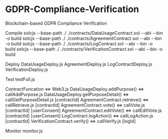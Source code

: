 # GDPR-Compliance-Verification
Blockchain-based GDPR Compliance Verification

Compile
solcjs --base-path ./  ./contracts/DataUsageContract.sol --abi --bin -o build
solcjs --base-path ./  ./contracts/AgreementContract.sol --abi --bin -o build
solcjs --base-path ./  ./contracts/LogContract.sol --abi --bin -o build
solcjs --base-path ./  ./contracts/VerificationContract.sol --abi --bin -o build

Deploy 
DataUsageDeploy.js
AgreementDeploy.js
LogContractDeploy.js
VerificationDeploy.js

Test
testFull.js

ContractFuncation <=> Web3.js
DataUsageDeploy.addPurpose() <=> callAddPurpose.js
DataUsageDeploy.getPurposeDetail() <=> callGetPurposeDetail.js [contractId]
AgreementContract.retrieve() <=> callRetrieve.js [contractId]
AgreementContract.vote() <=> callVote.js [contractId] [userConsent]
AgreementContract.editVote() <=> callEditVote.js [contractId] [userConsent]
LogContract.logAction() <=> callLogAction.js [contractId]
VerificationContract.verify() <=> callVerify.js [logId]

Monitor
monitor.js